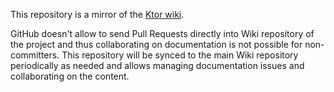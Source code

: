 This repository is a mirror of the [Ktor wiki](https://github.com/Kotlin/ktor/wiki).

GitHub doesn't allow to send Pull Requests directly into Wiki repository of the project and thus collaborating
on documentation is not possible for non-committers. This repository will be synced to the main Wiki repository
periodically as needed and allows managing documentation issues and collaborating on the content. 

